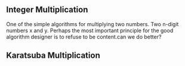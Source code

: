 ## Integer Multiplication
 One of the simple algorithms for multiplying two numbers. Two n-digit numbers x and y.
 Perhaps the most important principle for the good algorithm designer is to refuse to be content.can we do better?
## Karatsuba Multiplication  

